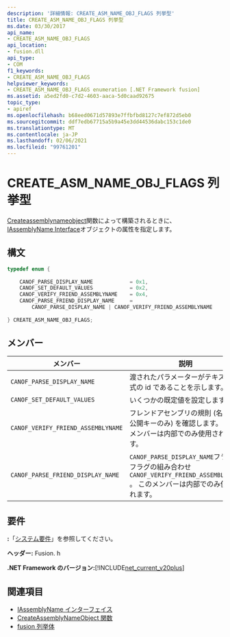 ```yaml
---
description: '詳細情報: CREATE_ASM_NAME_OBJ_FLAGS 列挙型'
title: CREATE_ASM_NAME_OBJ_FLAGS 列挙型
ms.date: 03/30/2017
api_name:
- CREATE_ASM_NAME_OBJ_FLAGS
api_location:
- fusion.dll
api_type:
- COM
f1_keywords:
- CREATE_ASM_NAME_OBJ_FLAGS
helpviewer_keywords:
- CREATE_ASM_NAME_OBJ_FLAGS enumeration [.NET Framework fusion]
ms.assetid: a5ed2fd0-c7d2-4603-aaca-5d0caad92675
topic_type:
- apiref
ms.openlocfilehash: b68eed0671d57893e7ffbfbd8127c7ef872d5eb0
ms.sourcegitcommit: ddf7edb67715a5b9a45e3dd44536dabc153c1de0
ms.translationtype: MT
ms.contentlocale: ja-JP
ms.lasthandoff: 02/06/2021
ms.locfileid: "99761201"
---
```

# <a name="create_asm_name_obj_flags-enumeration"></a>CREATE_ASM_NAME_OBJ_FLAGS 列挙型

[Createassemblynameobject](createassemblynameobject-function.md)関数によって構築されるときに、 [IAssemblyName Interface](iassemblyname-interface.md)オブジェクトの属性を指定します。  
  
## <a name="syntax"></a>構文  
  
```cpp  
typedef enum {  
  
    CANOF_PARSE_DISPLAY_NAME            = 0x1,  
    CANOF_SET_DEFAULT_VALUES            = 0x2,  
    CANOF_VERIFY_FRIEND_ASSEMBLYNAME    = 0x4,  
    CANOF_PARSE_FRIEND_DISPLAY_NAME     =
        CANOF_PARSE_DISPLAY_NAME | CANOF_VERIFY_FRIEND_ASSEMBLYNAME  
  
} CREATE_ASM_NAME_OBJ_FLAGS;  
```  
  
## <a name="members"></a>メンバー  
  
|メンバー|説明|  
|------------|-----------------|  
|`CANOF_PARSE_DISPLAY_NAME`|渡されたパラメーターがテキスト形式の id であることを示します。|  
|`CANOF_SET_DEFAULT_VALUES`|いくつかの既定値を設定します。|  
|`CANOF_VERIFY_FRIEND_ASSEMBLYNAME`|フレンドアセンブリの規則 (名前と公開キーのみ) を確認します。 このメンバーは内部でのみ使用されます。|  
|`CANOF_PARSE_FRIEND_DISPLAY_NAME`|`CANOF_PARSE_DISPLAY_NAME`フラグとフラグの組み合わせ `CANOF_VERIFY_FRIEND_ASSEMBLYNAME` 。 このメンバーは内部でのみ使用されます。|  
  
## <a name="requirements"></a>要件  

 **:**「[システム要件](../../get-started/system-requirements.md)」を参照してください。  
  
 **ヘッダー:** Fusion. h  
  
 **.NET Framework のバージョン:**[!INCLUDE[net_current_v20plus](../../../../includes/net-current-v20plus-md.md)]  
  
## <a name="see-also"></a>関連項目

- [IAssemblyName インターフェイス](iassemblyname-interface.md)
- [CreateAssemblyNameObject 関数](createassemblynameobject-function.md)
- [fusion 列挙体](fusion-enumerations.md)
